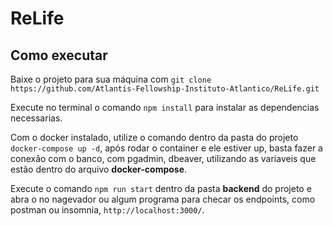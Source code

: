# ReLife

## Como executar

Baixe o projeto para sua máquina com `git clone https://github.com/Atlantis-Fellowship-Instituto-Atlantico/ReLife.git`

Execute no terminal o comando `npm install` para instalar as dependencias necessarias.

Com o docker instalado, utilize o comando dentro da pasta do projeto `docker-compose up -d`, após rodar o container e ele estiver up, basta fazer a conexão com o banco, com pgadmin, dbeaver, utilizando as variaveis que estão dentro do arquivo **docker-compose**.

Execute o comando `npm run start` dentro da pasta **backend** do projeto e abra o no nagevador ou algum programa para checar os endpoints, como postman ou insomnia, `http://localhost:3000/`.

